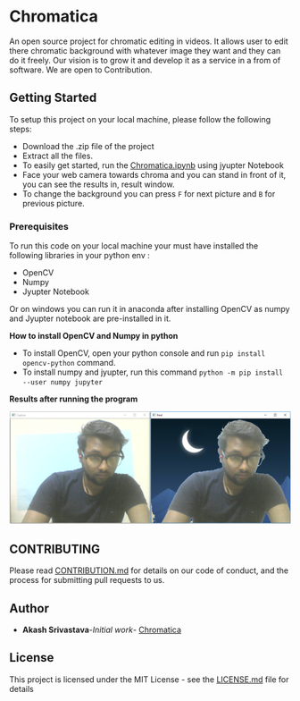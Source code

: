 # Chromatica

An open source project for chromatic editing in videos. It allows user to edit there chromatic background with whatever image they want
and they can do it freely. Our vision is to grow it and develop it as a service in a from of software. We are open to Contribution.

## Getting Started
To setup this project on your local machine, please follow the following steps:

* Download the .zip file of the project
* Extract all the files.
* To easily get started, run the [Chromatica.ipynb](https://github.com/Dev-Akash/Chromatica/blob/master/Cromatica.ipynb) using jyupter Notebook
* Face your web camera towards chroma and you can stand in front of it, you can see the results in, result window.
* To change the background you can press `F` for next picture and `B` for previous picture.

### Prerequisites

To run this code on your local machine your must have installed the following libraries in your python env :
* OpenCV
* Numpy
* Jyupter Notebook

Or on windows you can run it in anaconda after installing OpenCV as numpy and Jyupter notebook are pre-installed in it.

**How to install OpenCV and Numpy in python**

* To install OpenCV, open your python console and run `pip install opencv-python` command.
* To install numpy and jyupter, run this command `python -m pip install --user numpy jupyter`

**Results after running the program**

![Alt text](https://github.com/Dev-Akash/Chromatica/blob/master/result/resultOfProject(1).PNG)

## CONTRIBUTING

Please read [CONTRIBUTION.md](https://github.com/Dev-Akash/Chromatica/blob/master/CONTRIBUTION.md) for details on our code of conduct, and the process for submitting pull requests to us.


## Author
* **Akash Srivastava**-*Initial work*- [Chromatica](https://github.com/dev-akash/Chromatica)

## License

This project is licensed under the MIT License - see the [LICENSE.md](LICENSE.md) file for details

